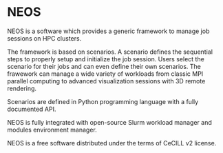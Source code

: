 NEOS
======

NEOS is a software which provides a generic framework to manage job sessions
on HPC clusters.

The framework is based on scenarios. A scenario defines the sequential steps to
properly setup and initialize the job session. Users select the scenario for
their jobs and can even define their own scenarios. The frawework can manage a
wide variety of workloads from classic MPI parallel computing to advanced
visualization sessions with 3D remote rendering.

Scenarios are defined in Python programming language with a fully documented
API.

NEOS is fully integrated with open-source Slurm workload manager and modules
environment manager.

NEOS is a free software distributed under the terms of CeCILL v2 license.
